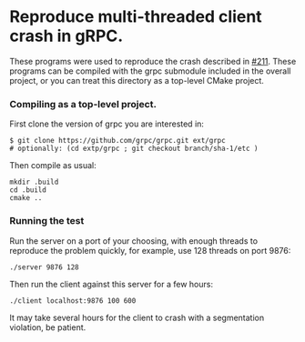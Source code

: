 # Reproduce multi-threaded client crash in gRPC.

These programs were used to reproduce the crash described in
[#211](https://github.com/GoogleCloudPlatform/google-cloud-cpp/issues/211).
These programs can be compiled with the grpc submodule included in the overall
project, or you can treat this directory as a top-level CMake project.

### Compiling as a top-level project.

First clone the version of grpc you are interested in:

```console
$ git clone https://github.com/grpc/grpc.git ext/grpc
# optionally: (cd extp/grpc ; git checkout branch/sha-1/etc )
```

Then compile as usual:

```console
mkdir .build
cd .build
cmake ..
```

### Running the test

Run the server on a port of your choosing, with enough threads to reproduce the
problem quickly, for example, use 128 threads on port 9876:

```console
./server 9876 128
```

Then run the client against this server for a few hours:

```console
./client localhost:9876 100 600
```

It may take several hours for the client to crash with a segmentation violation,
be patient.


